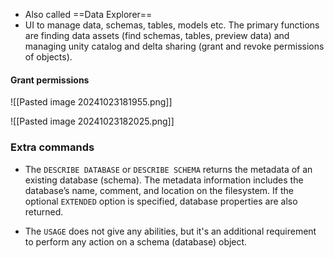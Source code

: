 + Also called ==Data Explorer==
+ UI to manage data, schemas, tables, models etc. The primary functions are finding data assets (find schemas, tables, preview data) and managing unity catalog and delta sharing (grant and revoke permissions of objects).

#### Grant permissions 
![[Pasted image 20241023181955.png]]

![[Pasted image 20241023182025.png]]

### Extra commands 

* The `DESCRIBE DATABASE` or `DESCRIBE SCHEMA` returns the metadata of an existing database (schema). The metadata information includes the database’s name, comment, and location on the filesystem. If the optional `EXTENDED` option is specified, database properties are also returned.

* The `USAGE` does not give any abilities, but it's an additional requirement to perform any action on a schema (database) object.
